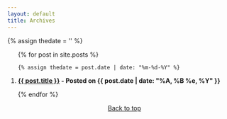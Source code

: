 ```yaml
---
layout: default
title: Archives
---
```

{% assign thedate = '' %}
<ol>

<div class="paginate-page">
	{% for post in site.posts %}


    {% assign thedate = post.date | date: "%m-%d-%Y" %}

<li><strong class="headline"><a href="{{ post.url }}">{{ post.title }}</a> - <span class="date-archives-post">Posted on {{ post.date | date: "%A, %B %e, %Y" }}</span></strong></li>

{% endfor %}
<br>
<center>
	<a href="#top"><i class="fa fa-arrow-up"></i> Back to top</a>
</center>